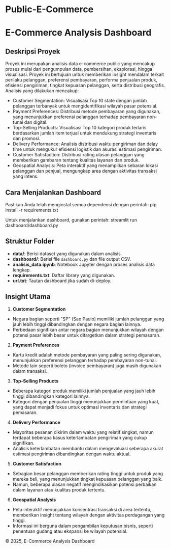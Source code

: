 # Public-E-Commerce

# E-Commerce Analysis Dashboard

## Deskripsi Proyek
Proyek ini merupakan analisis data e-commerce public yang mencakup proses mulai dari pengumpulan data, pembersihan, eksplorasi, hingga visualisasi. Proyek ini bertujuan untuk memberikan insight mendalam terkait perilaku pelanggan, preferensi pembayaran, performa penjualan produk, efisiensi pengiriman, tingkat kepuasan pelanggan, serta distribusi geografis. Analisis yang dilakukan mencakup:
- Customer Segmentation: Visualisasi Top 10 state dengan jumlah pelanggan terbanyak untuk mengidentifikasi wilayah pasar potensial.
- Payment Preferences: Distribusi metode pembayaran yang digunakan, yang menunjukkan preferensi pelanggan terhadap pembayaran non-tunai dan digital.
- Top-Selling Products: Visualisasi Top 10 kategori produk terlaris berdasarkan jumlah item terjual untuk mendukung strategi inventaris dan promosi.
- Delivery Performance: Analisis distribusi waktu pengiriman dan delay time untuk mengukur efisiensi logistik dan akurasi estimasi pengiriman.
- Customer Satisfaction: Distribusi rating ulasan pelanggan yang memberikan gambaran tentang kualitas layanan dan produk.
- Geospatial Analysis: Peta interaktif yang menampilkan sebaran lokasi pelanggan dan penjual, mengungkap area dengan aktivitas transaksi yang intens.

## Cara Menjalankan Dashboard
Pastikan Anda telah menginstal semua dependensi dengan perintah:
pip install -r requirements.txt

Untuk menjalankan dashboard, gunakan perintah:
streamlit run dashboard/dashboard.py

## Struktur Folder
- **data/**: Berisi dataset yang digunakan dalam analisis.
- **dashboard/**: Berisi file `dashboard.py` dan file output CSV.
- **analisis_data.ipynb**: Notebook Jupyter dengan proses analisis data lengkap.
- **requirements.txt**: Daftar library yang digunakan.
- **url.txt**: Tautan dashboard jika sudah di-deploy.

## Insight Utama
1. **Customer Segmentation**
- Negara bagian seperti "SP" (Sao Paulo) memiliki jumlah pelanggan yang jauh lebih tinggi dibandingkan dengan negara bagian lainnya.
- Perbedaan signifikan antar negara bagian menunjukkan wilayah dengan potensi pasar lebih besar untuk ditargetkan dalam strategi pemasaran.

2. **Payment Preferences**
- Kartu kredit adalah metode pembayaran yang paling sering digunakan, menunjukkan preferensi pelanggan terhadap pembayaran non-tunai.
- Metode lain seperti boleto (invoice pembayaran) juga masih digunakan dalam transaksi.

3. **Top-Selling Products**
- Beberapa kategori produk memiliki jumlah penjualan yang jauh lebih tinggi dibandingkan kategori lainnya.
- Kategori dengan penjualan tinggi menunjukkan permintaan yang kuat, yang dapat menjadi fokus untuk optimasi inventaris dan strategi pemasaran.

4. **Delivery Performance**
- Mayoritas pesanan dikirim dalam waktu yang relatif singkat, namun terdapat beberapa kasus keterlambatan pengiriman yang cukup signifikan.
- Analisis keterlambatan membantu dalam mengevaluasi seberapa akurat estimasi pengiriman dibandingkan dengan waktu aktual.

5. **Customer Satisfaction**
- Sebagian besar pelanggan memberikan rating tinggi untuk produk yang mereka beli, yang menunjukkan tingkat kepuasan pelanggan yang baik.
- Namun, beberapa ulasan negatif mengindikasikan potensi perbaikan dalam layanan atau kualitas produk tertentu.

6. **Geospatial Analysis**
- Peta interaktif menunjukkan konsentrasi transaksi di area tertentu, memberikan insight tentang wilayah dengan aktivitas perdagangan yang tinggi.
- Informasi ini berguna dalam pengambilan keputusan bisnis, seperti penentuan gudang atau ekspansi ke wilayah potensial.

© 2025, E-Commerce Analysis Dashboard
